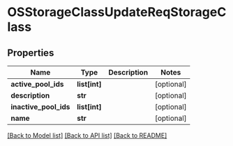# OSStorageClassUpdateReqStorageClass

## Properties
Name | Type | Description | Notes
------------ | ------------- | ------------- | -------------
**active_pool_ids** | **list[int]** |  | [optional] 
**description** | **str** |  | [optional] 
**inactive_pool_ids** | **list[int]** |  | [optional] 
**name** | **str** |  | [optional] 

[[Back to Model list]](../README.md#documentation-for-models) [[Back to API list]](../README.md#documentation-for-api-endpoints) [[Back to README]](../README.md)


